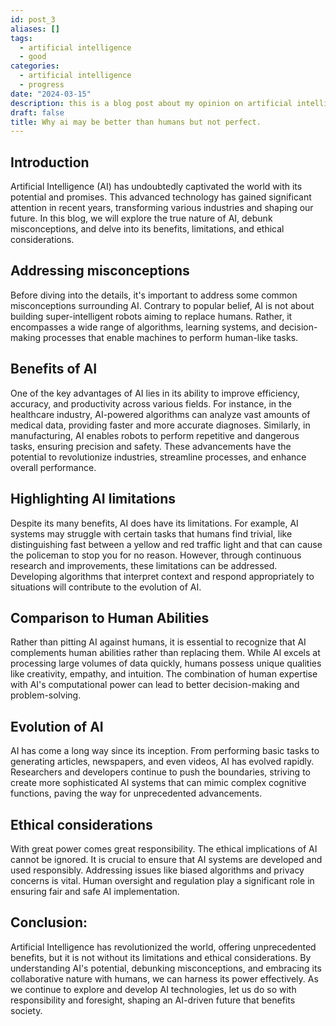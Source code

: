 ```yaml
---
id: post_3
aliases: []
tags:
  - artificial intelligence
  - good
categories:
  - artificial intelligence
  - progress
date: "2024-03-15"
description: this is a blog post about my opinion on artificial intelligence
draft: false
title: Why ai may be better than humans but not perfect.
---
```


## Introduction

Artificial Intelligence (AI) has undoubtedly captivated the
world with its potential and promises. This advanced technology has gained significant attention in recent years,
transforming various industries and shaping our future. In this blog, we will explore the true nature of AI, debunk
misconceptions, and delve into its benefits, limitations, and ethical considerations.

## Addressing misconceptions

Before diving into the details, it's important to address some common misconceptions surrounding AI. Contrary to popular
belief, AI is not about building super-intelligent robots aiming to replace humans. Rather, it encompasses a wide range
of algorithms, learning systems, and decision-making processes that enable machines to perform human-like tasks.

## Benefits of AI

One of the key advantages of AI lies in its ability to improve efficiency, accuracy, and productivity across various
fields. For instance, in the healthcare industry, AI-powered algorithms can analyze vast amounts of medical data,
providing faster and more accurate diagnoses. Similarly, in manufacturing, AI enables robots to perform repetitive and
dangerous tasks, ensuring precision and safety. These advancements have the potential to revolutionize industries,
streamline processes, and enhance overall performance.

## Highlighting AI limitations

Despite its many benefits, AI does have its limitations. For example, AI systems may struggle with certain tasks that
humans find trivial, like distinguishing fast between a yellow and red traffic light and that can cause the policeman to
stop you for no reason. However, through continuous research and improvements, these limitations can be addressed.
Developing algorithms that interpret context and respond appropriately to situations will contribute to the evolution of
AI.

## Comparison to Human Abilities

Rather than pitting AI against humans, it is essential to recognize that AI complements human abilities rather than
replacing them. While AI excels at processing large volumes of data quickly, humans possess unique qualities like
creativity, empathy, and intuition. The combination of human expertise with AI's computational power can lead to better
decision-making and problem-solving.

## Evolution of AI

AI has come a long way since its inception. From performing basic tasks to generating articles, newspapers, and even
videos, AI has evolved rapidly. Researchers and developers continue to push the boundaries, striving to create more
sophisticated AI systems that can mimic complex cognitive functions, paving the way for unprecedented advancements.

## Ethical considerations

With great power comes great responsibility. The ethical implications of AI cannot be ignored. It is crucial to ensure
that AI systems are developed and used responsibly. Addressing issues like biased algorithms and privacy concerns is
vital. Human oversight and regulation play a significant role in ensuring fair and safe AI implementation.

## Conclusion:

Artificial Intelligence has revolutionized the world, offering unprecedented benefits, but it is not without its
limitations and ethical considerations. By understanding AI's potential, debunking misconceptions, and embracing its
collaborative nature with humans, we can harness its power effectively. As we continue to explore and develop AI
technologies, let us do so with responsibility and foresight, shaping an AI-driven future that benefits society.

